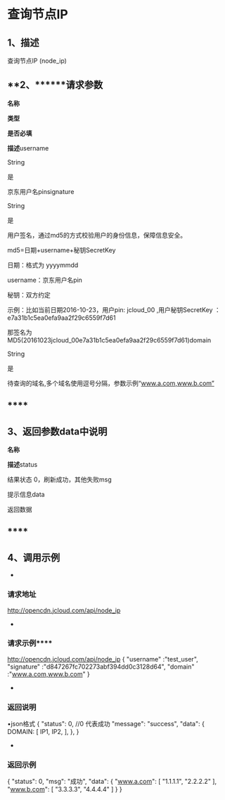 # **查询节点IP**

## **1、描述**

查询节点IP (node_ip)

## **2、************请求参数******

**名称**

**类型**

**是否必填**

**描述**username

String

是

京东用户名pinsignature

String

是

用户签名，通过md5的方式校验用户的身份信息，保障信息安全。

md5=日期+username+秘钥SecretKey

日期：格式为 yyyymmdd

username：京东用户名pin

秘钥：双方约定

示例：比如当前日期2016-10-23，用户pin: jcloud_00 ,用户秘钥SecretKey ：e7a31b1c5ea0efa9aa2f29c6559f7d61

那签名为MD5(20161023jcloud_00e7a31b1c5ea0efa9aa2f29c6559f7d61)domain

String

是

待查询的域名,多个域名使用逗号分隔，参数示例“www.a.com,www.b.com”

## ****

## **3、返回参数data中说明**

**名称**

**描述**status

结果状态 0，刷新成功，其他失败msg

提示信息data

返回数据

## ****

## **4、调用示例**

* 
### **请求地址**

http://opencdn.jcloud.com/api/node_ip

* 
### **请求示例******
http://opencdn.jcloud.com/api/node_ip
{
"username" :"test_user",
"signature" :"d847267fc702273abf394dd0c3128d64",
"domain" :"www.a.com,www.b.com"
}

* 
### **返回说明**

•json格式
{
"status": 0, //0 代表成功
"message": "success",
"data": {
DOMAIN: [
IP1,
IP2,
],
},
}

* 
### **返回示例**
{
"status": 0,
"msg": "成功",
"data": {
"www.a.com": [
"1.1.1.1",
"2.2.2.2"
],
"www.b.com": [
"3.3.3.3",
"4.4.4.4"
]
}
}